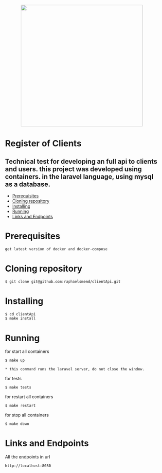 <p align="center"><a href="https://laravel.com" target="_blank"><img src="https://raw.githubusercontent.com/laravel/art/master/logo-lockup/5%20SVG/2%20CMYK/1%20Full%20Color/laravel-logolockup-cmyk-red.svg" width="400"></a></p>

# Register of Clients

## Technical test for developing an full api to clients and users. this project was developed using containers. in the laravel language, using mysql as a database.

<!--ts-->
* [Prerequisites](#prerequisites)
* [Cloning repository](#clonning)
* [Installing](#installing)
* [Running](#running)
* [Links and Endpoints](#endpoits)
<!--te-->

Prerequisites
============

```bash
get latest version of docker and docker-compose
```

Cloning repository
============

```bash
$ git clone git@github.com:raphaelsmend/clientApi.git
```
Installing
============

```bash
$ cd clientApi
$ make install
```
Running
============
for start all containers
```bash
$ make up

* this command runs the laravel server, do not close the window.
```

for tests
```bash
$ make tests
```

for restart all containers
```bash
$ make restart
```

for stop all containers
```bash
$ make down
```

Links and Endpoints
============

All the endpoints in url
```bash
http://localhost:8080
```
